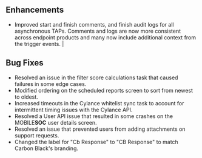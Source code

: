 ## Enhancements
- Improved start and finish comments, and finish audit logs for all asynchronous TAPs. Comments and logs are now more consistent across endpoint products and many now include additional context from the trigger events. |


## Bug Fixes
- Resolved an issue in the filter score calculations task that caused failures in some edge cases.
- Modified ordering on the scheduled reports screen to sort from newest to oldest.
- Increased timeouts in the Cylance whitelist sync task to account for intermittent timing issues with the Cylance API.
- Resolved a User API issue that resulted in some crashes on the MOBILE**SOC** user details screen.
- Resolved an issue that prevented users from adding attachments on support requests.
- Changed the label for "Cb Response" to "CB Response" to match Carbon Black's branding.
